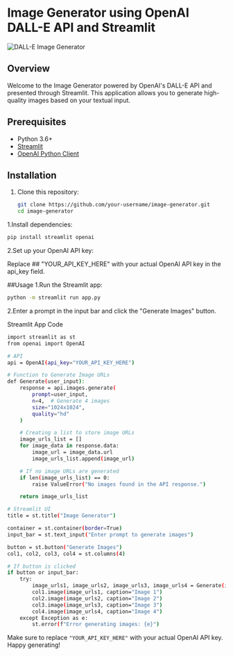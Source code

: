 # Image Generator using OpenAI DALL-E API and Streamlit

![DALL-E Image Generator]([https://your-image-generator-url.com/images/dalle_logo.png](https://labs.openai.com/))

## Overview

Welcome to the Image Generator powered by OpenAI's DALL-E API and presented through Streamlit. This application allows you to generate high-quality images based on your textual input.

## Prerequisites

- Python 3.6+
- [Streamlit](https://streamlit.io/)
- [OpenAI Python Client](https://github.com/openai/openai-python)

## Installation

1. Clone this repository:

   ```bash
   git clone https://github.com/your-username/image-generator.git
   cd image-generator

1.Install dependencies:
   ```bash
   pip install streamlit openai
```
2.Set up your OpenAI API key:

Replace ## "YOUR_API_KEY_HERE" 
with your actual OpenAI API key in the api_key field.

##Usage
1.Run the Streamlit app:
   ```bash
   python -m streamlit run app.py
```
2.Enter a prompt in the input bar and click the "Generate Images" button.

Streamlit App Code
```bash
import streamlit as st
from openai import OpenAI

# API
api = OpenAI(api_key="YOUR_API_KEY_HERE")

# Function to Generate Image URLs
def Generate(user_input):
    response = api.images.generate(
        prompt=user_input,
        n=4,  # Generate 4 images
        size="1024x1024",
        quality="hd"
    )

    # Creating a list to store image URLs
    image_urls_list = []
    for image_data in response.data:
        image_url = image_data.url
        image_urls_list.append(image_url)

    # If no image URLs are generated
    if len(image_urls_list) == 0:
        raise ValueError("No images found in the API response.")

    return image_urls_list

# Streamlit UI
title = st.title("Image Generator")

container = st.container(border=True)
input_bar = st.text_input("Enter prompt to generate images")

button = st.button("Generate Images")
col1, col2, col3, col4 = st.columns(4)

# If button is clicked
if button or input_bar:
    try:
        image_urls1, image_urls2, image_urls3, image_urls4 = Generate(input_bar)
        col1.image(image_urls1, caption="Image 1")
        col2.image(image_urls2, caption="Image 2")
        col3.image(image_urls3, caption="Image 3")
        col4.image(image_urls4, caption="Image 4")
    except Exception as e:
        st.error(f"Error generating images: {e}") 
```
Make sure to replace ```"YOUR_API_KEY_HERE"``` with your actual OpenAI API key. Happy generating!

